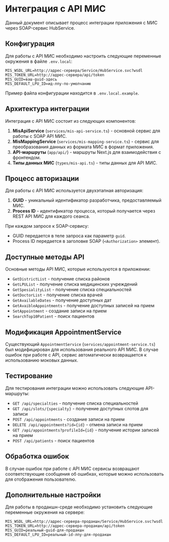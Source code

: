 # Интеграция с API МИС

Данный документ описывает процесс интеграции приложения с МИС через SOAP-сервис HubService.

## Конфигурация

Для работы с API МИС необходимо настроить следующие переменные окружения в файле `.env.local`:

```
MIS_WSDL_URL=http://адрес-сервера/Service/HubService.svc?wsdl
MIS_TOKEN_URL=http://адрес-сервера/api/token
MIS_GUID=ваш-guid-здесь
MIS_DEFAULT_LPU_ID=ид-лпу-по-умолчанию
```

Пример файла конфигурации находится в `.env.local.example`.

## Архитектура интеграции

Интеграция с API МИС состоит из следующих компонентов:

1. **MisApiService** (`services/mis-api-service.ts`) - основной сервис для работы с SOAP API МИС.
2. **MisMappingService** (`services/mis-mapping-service.ts`) - сервис для преобразования данных из формата МИС в формат приложения.
3. **API-маршруты** (`app/api/`) - маршруты Next.js для взаимодействия с фронтендом.
4. **Типы данных МИС** (`types/mis-api.ts`) - типы данных для API МИС.

## Процесс авторизации

Для работы с API МИС используется двухэтапная авторизация:

1. **GUID** - уникальный идентификатор разработчика, предоставляемый МИС.
2. **Process ID** - идентификатор процесса, который получается через REST API МИС для каждого сеанса.

При каждом запросе к SOAP-сервису:
- GUID передается в теле запроса как параметр `guid`.
- Process ID передается в заголовке SOAP (`<Authorization>` элемент).

## Доступные методы API

Основные методы API МИС, которые используются в приложении:

- `GetDistrictList` - получение списка районов
- `GetLPUList` - получение списка медицинских учреждений
- `GetSpesialityList` - получение списка специальностей
- `GetDoctorList` - получение списка врачей
- `GetAvailableDates` - получение доступных дат
- `GetAvaibleAppointments` - получение доступных записей на прием
- `SetAppointment` - создание записи на прием
- `SearchTop10Patient` - поиск пациентов

## Модификация AppointmentService

Существующий `AppointmentService` (`services/appointment-service.ts`) был модифицирован для использования реального API МИС. В случае ошибок при работе с API, сервис автоматически возвращается к использованию моковых данных.

## Тестирование

Для тестирования интеграции можно использовать следующие API-маршруты:

- `GET /api/specialties` - получение списка специальностей
- `GET /api/slots/{specialty}` - получение доступных слотов для записи
- `POST /api/appointments` - создание записи на прием
- `DELETE /api/appointments?id={id}` - отмена записи на прием
- `GET /api/appointments?profileId={id}` - получение истории записей на прием
- `POST /api/patients` - поиск пациентов

## Обработка ошибок

В случае ошибок при работе с API МИС сервисы возвращают соответствующие сообщения об ошибках, которые можно использовать для отображения пользователю.

## Дополнительные настройки

Для работы в продакшн-среде необходимо установить следующие переменные окружения на сервере:

```
MIS_WSDL_URL=http://адрес-сервера-продакшн/Service/HubService.svc?wsdl
MIS_TOKEN_URL=http://адрес-сервера-продакшн/api/token
MIS_GUID=реальный-guid-для-продакшн
MIS_DEFAULT_LPU_ID=реальный-id-лпу-для-продакшн
``` 